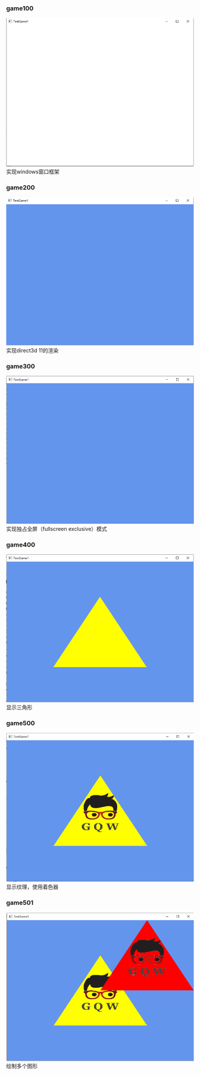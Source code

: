 ### game100 
![game100](./doc/captures/game100.png)
实现windows窗口框架

### game200
![game200](./doc/captures/game200.png)
实现direct3d 11的渲染

### game300
![game300](./doc/captures/game300.png)
实现独占全屏（fullscreen exclusive）模式

### game400
![game400](./doc/captures/game400.png)
显示三角形

### game500
![game500](./doc/captures/game500.png)
显示纹理，使用着色器

### game501
![game501](./doc/captures/game501.png)
绘制多个图形